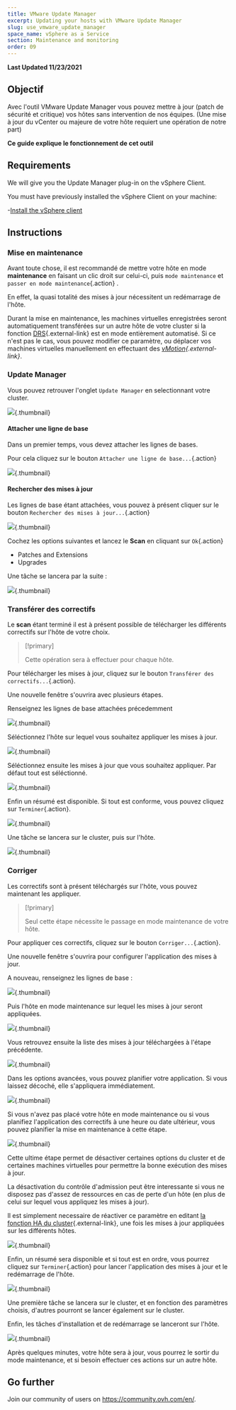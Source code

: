 ```yaml
---
title: VMware Update Manager
excerpt: Updating your hosts with VMware Update Manager 
slug: use_vmware_update_manager
space_name: vSphere as a Service
section: Maintenance and monitoring
order: 09
---
```


**Last Updated 11/23/2021**

## Objectif

Avec l'outil VMware Update Manager vous pouvez mettre à jour (patch de sécurité et critique) vos hôtes sans intervention de nos équipes. (Une mise à jour du vCenter ou majeure de votre hôte requiert une opération de notre part)

**Ce guide explique le fonctionnement de cet outil**

## Requirements
We will give you the Update Manager plug-in on the vSphere Client.

You must have previously installed the vSphere Client on your machine:

-[Install the vSphere client]({legacy}600)

## Instructions

### Mise en maintenance

Avant toute chose, il est recommandé de mettre votre hôte en mode **maintenance** en faisant un clic droit sur celui-ci, puis `mode maintenance` et `passer en mode maintenance`{.action} .

En effet, la quasi totalité des mises à jour nécessitent un redémarrage de l'hôte.

Durant la mise en maintenance, les machines virtuelles enregistrées seront automatiquement transférées sur un autre hôte de votre cluster si la fonction [DRS](https://docs.ovh.com/fr/private-cloud/vmware-drs-distributed-ressource-scheduler-new/){.external-link} est en mode entièrement automatisé. Si ce n'est pas le cas, vous pouvez modifier ce paramètre, ou déplacer vos machines virtuelles manuellement en effectuant des *[vMotion](https://docs.ovh.com/fr/private-cloud/vmware-vmotion-new/){.external-link}*.

### Update Manager

Vous pouvez retrouver l'onglet `Update Manager` en selectionnant votre cluster.

![](images/Update.png){.thumbnail}

#### Attacher une ligne de base

Dans un premier temps, vous devez attacher les lignes de bases.

Pour cela cliquez sur le bouton `Attacher une ligne de base...`{.action}

![](images/Upgrade2.png){.thumbnail}

#### Rechercher des mises à jour

Les lignes de base étant attachées, vous pouvez à présent cliquer sur le bouton `Rechercher des mises à jour...`{.action}

![](images/Update1.png){.thumbnail}

Cochez les options suivantes et lancez le **Scan** en cliquant sur `Ok`{.action}

- Patches and Extensions
- Upgrades

Une tâche se lancera par la suite :

![](images/Update3.png){.thumbnail}

### Transférer des correctifs

Le **scan** étant terminé il est à présent possible de télécharger les différents correctifs sur l'hôte de votre choix.

> [!primary]
>
> Cette opération sera à effectuer pour chaque hôte.
>

Pour télécharger les mises à jour, cliquez sur le bouton `Transférer des correctifs...`{.action}.

Une nouvelle fenêtre s'ouvrira avec plusieurs étapes.

Renseignez les lignes de base attachées précedemment

![](images/Update4.png){.thumbnail}

Séléctionnez l'hôte sur lequel vous souhaitez appliquer les mises à jour.

![](images/Update5.png){.thumbnail}

Séléctionnez ensuite les mises à jour que vous souhaitez appliquer. Par défaut tout est séléctionné.

![](images/Update6.png){.thumbnail}

Enfin un résumé est disponible. Si tout est conforme, vous pouvez cliquez sur `Terminer`{.action}.

![](images/Update7.png){.thumbnail}

Une tâche se lancera sur le cluster, puis sur l'hôte.

![](images/Update8.png){.thumbnail}

### Corriger

Les correctifs sont à présent téléchargés sur l'hôte, vous pouvez maintenant les appliquer.

> [!primary]
>
> Seul cette étape nécessite le passage en mode maintenance de votre hôte.
> 

Pour appliquer ces correctifs, cliquez sur le bouton `Corriger...`{.action}.

Une nouvelle fenêtre s'ouvrira pour configurer l'application des mises à jour.

A nouveau, renseignez les lignes de base :

![](images/Update9.png){.thumbnail}

Puis l'hôte en mode maintenance sur lequel les mises à jour seront appliquées.

![](images/Update10.png){.thumbnail}

Vous retrouvez ensuite la liste des mises à jour téléchargées à l'étape précédente.

![](images/Update11.png){.thumbnail}

Dans les options avancées, vous pouvez planifier votre application. Si vous laissez décoché, elle s'appliquera immédiatement.

![](images/Update12.png){.thumbnail}

Si vous n'avez pas placé votre hôte en mode maintenance ou si vous planifiez l'application des correctifs à une heure ou date ultérieur, vous pouvez planifier la mise en maintenance à cette étape.

![](images/Update13.png){.thumbnail}

Cette ultime étape permet de désactiver certaines options du cluster et de certaines machines virtuelles pour permettre la bonne exécution des mises à jour.

La désactivation du contrôle d'admission peut être interessante si vous ne disposez pas d'assez de ressources en cas de perte d'un hôte (en plus de celui sur lequel vous appliquez les mises à jour).

Il est simplement necessaire de réactiver ce paramètre en editant [la fonction HA du cluster](https://docs.ovh.com/fr/private-cloud/vmware-ha-high-availability/){.external-link}, une fois les mises à jour appliquées sur les différents hôtes.

![](images/Update14.png){.thumbnail}

Enfin, un résumé sera disponible et si tout est en ordre, vous pourrez cliquez sur `Terminer`{.action} pour lancer l'application des mises à jour et le redémarrage de l'hôte.

![](images/Update15.png){.thumbnail}

Une première tâche se lancera sur le cluster, et en fonction des paramètres choisis, d'autres pourront se lancer également sur le cluster.

Enfin, les tâches d'installation et de redémarrage se lanceront sur l'hôte.

![](images/Update16.png){.thumbnail}

Après quelques minutes, votre hôte sera à jour, vous pourrez le sortir du mode maintenance, et si besoin effectuer ces actions sur un autre hôte.

## Go further

Join our community of users on <https://community.ovh.com/en/>.

